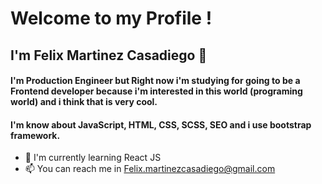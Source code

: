 # Welcome to my Profile !

## I'm Felix Martinez Casadiego 👋

#### I'm Production Engineer but Right now i'm studying for going to be a Frontend developer because i'm interested in this world (programing world) and i think that is very cool. 

#### I'm know about JavaScript, HTML, CSS, SCSS, SEO and i use bootstrap framework.

- 🌱 I'm currently learning React JS
- 📫 You can reach me in Felix.martinezcasadiego@gmail.com

